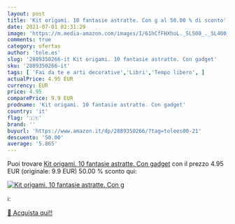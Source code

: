 ```yaml
---
layout: post
title: 'Kit origami. 10 fantasie astratte. Con g al 50.00 % di sconto'
date: 2021-07-01 02:31:29
image: 'https://m.media-amazon.com/images/I/61hCfFHXhoL._SL500_._SL400_.jpg'
comments: true
category: ofertas
author: 'tole.es'
slug: '2889350266-it Kit origami. 10 fantasie astratte. Con gadget'
sku: '2889350266-it'
tags: [ 'Fai da te e arti decorative','Libri','Tempo libero', ]
actualPrice: 4.95 EUR
currency: EUR
price: 4.95
comparePrice: 9.9 EUR
prodname: 'Kit origami. 10 fantasie astratte. Con gadget'
country: 'it'
flag: '🇮🇹'
brand: ''
buyurl: 'https://www.amazon.it/dp/2889350266/?tag=tolees00-21'
descuento: '50.00'
average: '5.865'
---
```


Puoi trovare [Kit origami. 10 fantasie astratte. Con gadget](https://www.amazon.it/dp/2889350266/?tag=tolees00-21) con il prezzo 4.95 EUR (originale: 9.9 EUR) 50.00 % sconto qui:

[![Kit origami. 10 fantasie astratte. Con g](https://m.media-amazon.com/images/I/61hCfFHXhoL._SL500_._SL400_.jpg)](https://www.amazon.it/dp/2889350266/?tag=tolees00-21)

ℹ️:


[🛒 Acquista qui!!](https://www.amazon.it/dp/2889350266/?tag=tolees00-21)
